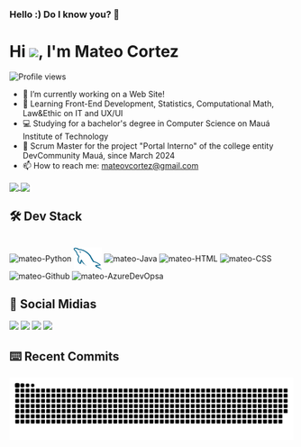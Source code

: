 ### Hello :) Do I know you? 🤔
<h1 align="left">Hi <img src="https://raw.githubusercontent.com/kaueMarques/kaueMarques/master/hi.gif" height="50px">, I'm Mateo Cortez</h1>
<p align="left"> <img src="https://komarev.com/ghpvc/?username=omateocortez&color=red" alt="Profile views" /> </p>


- 🔭 I’m currently working on a Web Site! 
- 🌱 Learning Front-End Development, Statistics, Computational Math, Law&Ethic on IT and UX/UI
- 💻 Studying for a bachelor's degree in Computer Science on Mauá Institute of Technology
- 🔑 Scrum Master for the project "Portal Interno" of the college entity DevCommunity Mauá, since March 2024
- 📫 How to reach me: mateovcortez@gmail.com


<!--
![Anurag's GitHub stats](https://github-readme-stats.vercel.app/api?username=omateocortez&show_icons=true&theme=radical&hide_border=truebg_color=0D1117)
[![Top Langs](https://github-readme-stats.vercel.app/api/top-langs/?username=omateocortez&show_icons=true&theme=radical&card_width=200px&card_heigth=1800px)](https://github.com/omateocortez/github-readme-stats) -->


<a href="https://github.com/omateocortez/github-readme-stats">
  <img height=190 align="center" src="https://github-readme-stats.vercel.app/api?username=omateocortez&show_icons=true&theme=radical&hide_border=true&bg_color=0D1117&card_width=1" />
</a>
<a href="https://github.com/omateocortez/convoychat">
  <img height=120 align="center" src="https://github-readme-stats.vercel.app/api/top-langs?username=omateocortez&show_icons=true&theme=radical&hide_border=true&bg_color=0D1117&layout=compact&langs_count=8&card_width=1" />
</a>



<h2>🛠️ Dev Stack</h2>
<div style="display: inline_block"><br>
<img align="center" alt="mateo-Python" height="40" width="50" src="https://cdn.jsdelivr.net/gh/devicons/devicon@latest/icons/python/python-original.svg" />
<img align="center" alt="mateo-MySQL"  height="40" width="50" src="https://raw.githubusercontent.com/devicons/devicon/master/icons/mysql/mysql-original.svg">
<img align="center" alt="mateo-Java"   height="50" width="60" src="https://cdn.jsdelivr.net/gh/devicons/devicon@latest/icons/java/java-original.svg" />
<img align="center" alt="mateo-HTML"   height="40" width="50" src="https://cdn.jsdelivr.net/gh/devicons/devicon@latest/icons/html5/html5-plain-wordmark.svg" />
<img align="center" alt="mateo-CSS"    height="40" width="50" src="https://cdn.jsdelivr.net/gh/devicons/devicon@latest/icons/css3/css3-plain-wordmark.svg" />
<img align="center" alt="mateo-Github" height="40" width="50" src="https://cdn.jsdelivr.net/gh/devicons/devicon@latest/icons/githubcodespaces/githubcodespaces-original.svg" />
<img align="center" alt="mateo-AzureDevOpsa"height="40" width="50" src="https://cdn.jsdelivr.net/gh/devicons/devicon@latest/icons/azuredevops/azuredevops-original.svg" />
   
<h2> 📌 Social Midias </h2>
<div> 
  <a href="https://instagram.com/omateocortez" target="_blank">
    <img src="https://img.shields.io/badge/-Instagram-%23E4605F?style=for-the-badge&logo=instagram&logoColor=white" target="_blank"></a>
  <a href = "mailto:mateovcortez@gmail.com">
    <img src="https://img.shields.io/badge/-Gmail-%23333?style=for-the-badge&logo=gmail&logoColor=white" target="_blank"></a>
 <a href = "https://twitter.com/omateocortez">
    <img src = https://img.shields.io/badge/Twitter-1DA1F2?style=for-the-badge&logo=twitter&logoColor=white></a>
<a href = "https://snapchat.com/t/48kBChUJ">
   <img src = https://img.shields.io/badge/Snapchat-FFFC00?style=for-the-badge&logo=snapchat&logoColor=black></a>
</div>


<h2>⌨️ Recent Commits</h2>
<picture align="center">
  <source media="(prefers-color-scheme: dark)" srcset="https://raw.githubusercontent.com/omateocortez/omateocortez/output/github-contribution-grid-snake-dark.svg">
  <source media="(prefers-color-scheme: light)" srcset="https://raw.githubusercontent.com/omateocortez/omateocortez/output/github-contribution-grid-snake-dark.svg">
  <img align="center" alt="github contribution grid snake animation" src="https://raw.githubusercontent.com/omateocortez/omateocortez/output/github-contribution-grid-snake.svg">
</picture>

